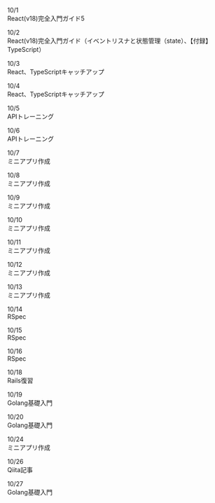 10/1<br>
  React(v18)完全入門ガイド5<br>

10/2<br>
  React(v18)完全入門ガイド（イベントリスナと状態管理（state）、【付録】TypeScript）<br>

10/3<br>
  React、TypeScriptキャッチアップ<br>

10/4<br>
  React、TypeScriptキャッチアップ<br>

10/5<br>
  APIトレーニング<br>

10/6<br>
  APIトレーニング<br>

10/7<br>
  ミニアプリ作成<br>

10/8<br>
  ミニアプリ作成<br>

10/9<br>
  ミニアプリ作成<br>

10/10<br>
  ミニアプリ作成<br>

10/11<br>
  ミニアプリ作成<br>

10/12<br>
  ミニアプリ作成<br>

10/13<br>
  ミニアプリ作成<br>

10/14<br>
  RSpec<br>

10/15<br>
  RSpec<br>
  
10/16<br>
  RSpec<br>

10/18<br>
  Rails復習<br>

10/19<br>
  Golang基礎入門<br>

10/20<br>
  Golang基礎入門<br>

10/24<br>
  ミニアプリ作成<br>

10/26<br>
  Qiita記事<br>

10/27<br>
  Golang基礎入門<br>
